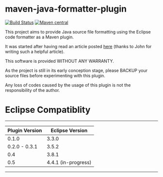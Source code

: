 maven-java-formatter-plugin
===========================

[![Build Status](https://travis-ci.org/hazendaz/maven-java-formatter-plugin.svg?branch=master)](https://travis-ci.org/hazendaz/maven-java-formatter-plugin)
[![Maven central](https://maven-badges.herokuapp.com/maven-central/com.googlecode.maven-java-formatter-plugin/maven-java-formatter-plugin/badge.svg)](https://maven-badges.herokuapp.com/maven-central/com.googlecode.maven-java-formatter-plugin/maven-java-formatter-plugin)

This project aims to provide Java source file formatting using the Eclipse code formatter as a Maven plugin.

It was started after having read an article posted [here](http://ssscripting.wordpress.com/2009/06/10/how-to-use-the-eclipse-code-formatter-from-your-code/) (thanks to John for writing such a helpful article).

This software is provided WITHOUT ANY WARRANTY.

As the project is still in its early conception stage, please BACKUP your source files before experimenting with this plugin.

Any loss of codes caused by the usage of this plugin is not the responsibility of the author. 

Eclipse Compatiblity
====================
---------------------------------------------------------
| Plugin Version	| 	Eclipse Version		|
| --------------	|	---------------		|
| 0.1.0 		|	3.3.0			|
| 0.2.0 - 0.3.1 	|	3.5.2			|
| 0.4 			|	3.8.1 			|
| 0.5			|	4.4.1 (in-progress)	|
---------------------------------------------------------
